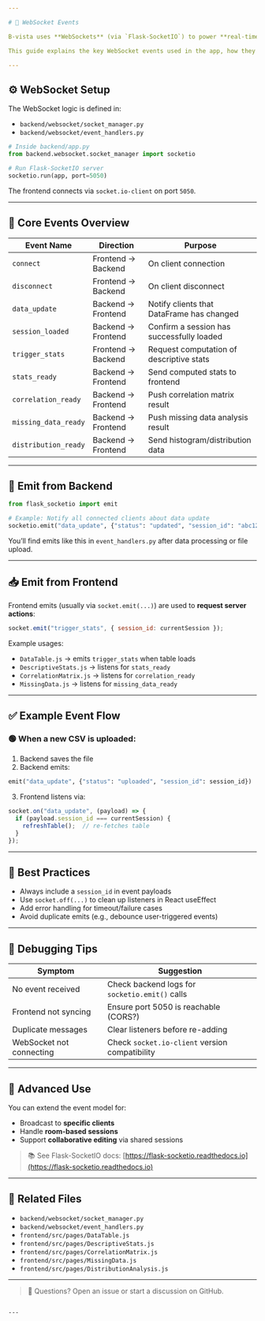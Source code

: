 ```yaml
---

# 📡 WebSocket Events

B-vista uses **WebSockets** (via `Flask-SocketIO`) to power **real-time updates** between the backend and frontend. This enables seamless interactivity — as data is transformed, filtered, or analyzed, the UI updates instantly across connected sessions.

This guide explains the key WebSocket events used in the app, how they're triggered, and how to listen or emit them.

---
```


## ⚙️ WebSocket Setup

The WebSocket logic is defined in:

- `backend/websocket/socket_manager.py`
- `backend/websocket/event_handlers.py`

```python
# Inside backend/app.py
from backend.websocket.socket_manager import socketio

# Run Flask-SocketIO server
socketio.run(app, port=5050)
```

The frontend connects via `socket.io-client` on port `5050`.

---

## 🔄 Core Events Overview

| Event Name        | Direction      | Purpose                                         |
|------------------|----------------|-------------------------------------------------|
| `connect`        | Frontend → Backend | On client connection                       |
| `disconnect`     | Frontend → Backend | On client disconnect                        |
| `data_update`    | Backend → Frontend | Notify clients that DataFrame has changed   |
| `session_loaded` | Backend → Frontend | Confirm a session has successfully loaded   |
| `trigger_stats`  | Frontend → Backend | Request computation of descriptive stats    |
| `stats_ready`    | Backend → Frontend | Send computed stats to frontend             |
| `correlation_ready` | Backend → Frontend | Push correlation matrix result            |
| `missing_data_ready` | Backend → Frontend | Push missing data analysis result         |
| `distribution_ready` | Backend → Frontend | Send histogram/distribution data          |

---

## 🔁 Emit from Backend

```python
from flask_socketio import emit

# Example: Notify all connected clients about data update
socketio.emit("data_update", {"status": "updated", "session_id": "abc123"})
```

You’ll find emits like this in `event_handlers.py` after data processing or file upload.

---

## 📥 Emit from Frontend

Frontend emits (usually via `socket.emit(...)`) are used to **request server actions**:

```js
socket.emit("trigger_stats", { session_id: currentSession });
```

Example usages:

- `DataTable.js` → emits `trigger_stats` when table loads
- `DescriptiveStats.js` → listens for `stats_ready`
- `CorrelationMatrix.js` → listens for `correlation_ready`
- `MissingData.js` → listens for `missing_data_ready`

---

## ✅ Example Event Flow

### 🟢 When a new CSV is uploaded:

1. Backend saves the file
2. Backend emits:

```python
emit("data_update", {"status": "uploaded", "session_id": session_id})
```

3. Frontend listens via:

```js
socket.on("data_update", (payload) => {
  if (payload.session_id === currentSession) {
    refreshTable();  // re-fetches table
  }
});
```

---

## 🎯 Best Practices

- Always include a `session_id` in event payloads
- Use `socket.off(...)` to clean up listeners in React useEffect
- Add error handling for timeout/failure cases
- Avoid duplicate emits (e.g., debounce user-triggered events)

---

## 🧪 Debugging Tips

| Symptom                         | Suggestion                                      |
|--------------------------------|-------------------------------------------------|
| No event received               | Check backend logs for `socketio.emit()` calls |
| Frontend not syncing            | Ensure port 5050 is reachable (CORS?)          |
| Duplicate messages              | Clear listeners before re-adding               |
| WebSocket not connecting        | Check `socket.io-client` version compatibility |

---

## 🧠 Advanced Use

You can extend the event model for:

- Broadcast to **specific clients**
- Handle **room-based sessions**
- Support **collaborative editing** via shared sessions

> 📚 See Flask-SocketIO docs: [https://flask-socketio.readthedocs.io](https://flask-socketio.readthedocs.io)

---

## 🔗 Related Files

- `backend/websocket/socket_manager.py`
- `backend/websocket/event_handlers.py`
- `frontend/src/pages/DataTable.js`
- `frontend/src/pages/DescriptiveStats.js`
- `frontend/src/pages/CorrelationMatrix.js`
- `frontend/src/pages/MissingData.js`
- `frontend/src/pages/DistributionAnalysis.js`

---

> 💬 Questions? Open an issue or start a discussion on GitHub.

```

---

